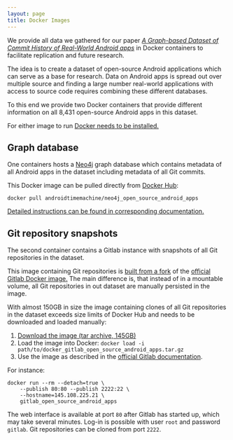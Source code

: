 ```yaml
---
layout: page
title: Docker Images
---
```


We provide all data we gathered for our paper [_A Graph-based Dataset of Commit History of Real-World Android apps_](/publications#a-graph-based-dataset-of-commit-history-of-real-world-android-apps) in Docker containers to facilitate replication and future research.

The idea is to create a dataset of open-source Android applications which can serve as a base for research. Data on Android apps is spread out over multiple source and finding a large number real-world applications with access to source code requires combining these different databases.

To this end we provide two Docker containers that provide different information on all 8,431 open-source Android apps in this dataset.

For either image to run [Docker needs to be installed.](https://docs.docker.com/install/)

## Graph database

One containers hosts a [Neo4j](https://neo4j.com) graph database which contains metadata of all Android apps in the dataset including metadata of all Git commits.

This Docker image can be pulled directly from [Docker Hub](https://hub.docker.com/r/androidtimemachine/neo4j_open_source_android_apps/):

    docker pull androidtimemachine/neo4j_open_source_android_apps

[Detailed instructions can be found in corresponding documentation.](https://github.com/AndroidTimeMachine/neo4j_open_source_android_apps)

## Git repository snapshots

The second container contains a Gitlab instance with snapshots of all Git repositories in the dataset.

This image containing Git repositories is [built from a fork](https://github.com/af60f75b/gitlab_open_source_android_apps/blob/gitlab_open_source_android_apps/docker/Dockerfile) of the [official Gitlab Docker image.](https://store.docker.com/images/gitlab-enterprise-edition) The main difference is, that instead of in a mountable volume, all Git repositories in out dataset are manually persisted in the image.

With almost 150GB in size the image containing clones of all Git repositories in the dataset exceeds size limits of Docker Hub and needs to be downloaded and loaded manually:

 1. [Download the image (tar archive, 145GB)](https://www.dropbox.com/s/e9ld70s72mxc85y/docker_gitlab_open_source_android_apps.tar.gz?dl=0)
 2. Load the image into Docker: `docker load -i path/to/docker_gitlab_open_source_android_apps.tar.gz`
 3. Use the image as described in the [official Gitlab documentation](https://docs.gitlab.com/omnibus/docker/README.html).

 For instance:

    docker run --rm --detach=true \
        --publish 80:80 --publish 2222:22 \
        --hostname=145.108.225.21 \
        gitlab_open_source_android_apps

The web interface is available at port `80` after Gitlab has started up, which may take several minutes. Log-in is possible with user `root` and password `gitlab`. Git repositories can be cloned from port `2222`.
